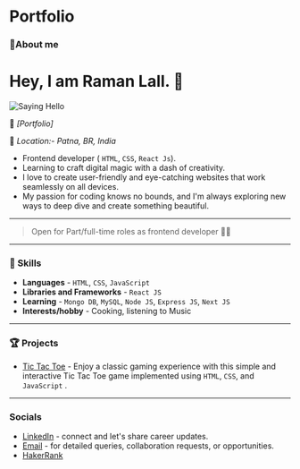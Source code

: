 # Portfolio
### 👋About me
# Hey, I am Raman Lall. 🌟
<img  src="https://media.giphy.com/media/xT0BKpqAaJczduXXJ6/giphy.gif" alt="Saying Hello" />

💪 _[Portfolio]_

📍 _Location:- Patna, BR, India_

 - Frontend developer ( `HTML`, `CSS`, `React Js`).
 - Learning to craft digital magic with a dash of creativity.
 - I love to create user-friendly and eye-catching websites that work seamlessly on all devices.
 - My passion for coding knows no bounds, and I'm always exploring new ways to deep dive and create something beautiful.

---

> Open for Part/full-time roles as frontend developer 🐱‍🏍

---

### 👀 Skills

- **Languages** - `HTML`, `CSS`, `JavaScript`
-  **Libraries and Frameworks** - `React JS`
-  **Learning** - `Mongo DB`, `MySQL`, `Node JS`, `Express JS`, `Next JS`
- **Interests/hobby** - Cooking, listening to Music

------

### 🏆 Projects

- [Tic Tac Toe](https://ramanlall.github.io/Tic-Tac-Toe/) - Enjoy a classic gaming experience with this simple and interactive Tic Tac Toe game implemented using `HTML`, `CSS`, and `JavaScript` .
---

### Socials 
- [LinkedIn](https://www.linkedin.com/in/raman-lall) - connect and let's share career updates.
- [Email](mailto:rk004912@gmail.com) - for detailed queries, collaboration requests, or opportunities.
- [HakerRank](https://www.hackerrank.com/Raman_lall)



